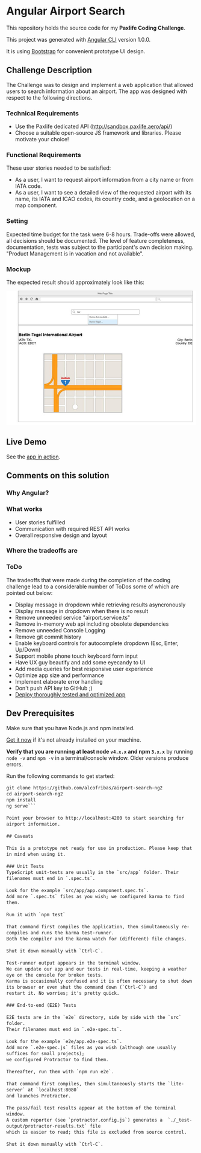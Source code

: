 # Angular Airport Search

This repository holds the source code for my **Paxlife Coding Challenge**.

This project was generated with [Angular CLI](https://github.com/angular/angular-cli) version 1.0.0.

It is using [Bootstrap](https://v4-alpha.getbootstrap.com/) for convenient prototype UI design.

## Challenge Description

The Challenge was to design and implement a web application that allowed users to search information about an airport. The app was designed with respect to the following directions.

### Technical Requirements

- Use the Paxlife dedicated API (http://sandbox.paxlife.aero/api/)
- Choose a suitable open-source JS framework and libraries. Please motivate your choice!

### Functional Requirements

These user stories needed to be satisfied:
- As a user, I want to request airport information from a city name or from IATA code.
- As a user, I want to see a detailed view of the requested airport with its name, its IATA and ICAO codes, its country code, and a geolocation on a map component.

### Setting

Expected time budget for the task were 6-8 hours. Trade-offs were allowed, all decisions should be documented. The level of feature completeness, documentation, tests was subject to the participant's own decision making. "Product Management is in vacation and not available".

### Mockup

The expected result should approximately look like this:

![Airport Info Mockup](/mockup.jpg)

## Live Demo

See the [app in action](https://alcofribas.github.io/airport-info-ng2/).

## Comments on this solution

### Why Angular?

### What works

- User stories fulfilled
- Communication with required REST API works
- Overall responsive design and layout

### Where the tradeoffs are

### ToDo

The tradeoffs that were made during the completion of the coding challenge lead to a considerable number of ToDos some of which are pointed out below:

- Display message in dropdown while retrieving results asyncronously
- Display message in dropdown when there is no result
- Remove unneeded service "airport.service.ts"
- Remove in-memory web api including obsolete dependencies
- Remove unneeded Console Logging
- Remove git commit history
- Enable keyboard controls for autocomplete dropdown (Esc, Enter, Up/Down)
- Support mobile phone touch keyboard form input
- Have UX guy beautify and add some eyecandy to UI
- Add media queries for best responsive user experience
- Optimize app size and performance
- Implement elaborate error handling
- Don't push API key to GitHub ;)
- [Deploy thoroughly tested and optimized app](https://alligator.io/angular/deploying-angular-app-github-pages/)

## Dev Prerequisites

Make sure that you have Node.js and npm installed.

<a href="https://docs.npmjs.com/getting-started/installing-node" target="_blank" title="Installing Node.js and updating npm">
Get it now</a> if it's not already installed on your machine.

**Verify that you are running at least node `v4.x.x` and npm `3.x.x`**
by running `node -v` and `npm -v` in a terminal/console window.
Older versions produce errors.

Run the following commands to get started:

```shell
git clone https://github.com/alcofribas/airport-search-ng2
cd airport-search-ng2
npm install
ng serve```

Point your browser to http://localhost:4200 to start searching for airport information.

## Caveats

This is a prototype not ready for use in production. Please keep that in mind when using it.

### Unit Tests
TypeScript unit-tests are usually in the `src/app` folder. Their filenames must end in `.spec.ts`.

Look for the example `src/app/app.component.spec.ts`.
Add more `.spec.ts` files as you wish; we configured karma to find them.

Run it with `npm test`

That command first compiles the application, then simultaneously re-compiles and runs the karma test-runner.
Both the compiler and the karma watch for (different) file changes.

Shut it down manually with `Ctrl-C`.

Test-runner output appears in the terminal window.
We can update our app and our tests in real-time, keeping a weather eye on the console for broken tests.
Karma is occasionally confused and it is often necessary to shut down its browser or even shut the command down (`Ctrl-C`) and
restart it. No worries; it's pretty quick.

### End-to-end (E2E) Tests

E2E tests are in the `e2e` directory, side by side with the `src` folder.
Their filenames must end in `.e2e-spec.ts`.

Look for the example `e2e/app.e2e-spec.ts`.
Add more `.e2e-spec.js` files as you wish (although one usually suffices for small projects);
we configured Protractor to find them.

Thereafter, run them with `npm run e2e`.

That command first compiles, then simultaneously starts the `lite-server` at `localhost:8080`
and launches Protractor.  

The pass/fail test results appear at the bottom of the terminal window.
A custom reporter (see `protractor.config.js`) generates a  `./_test-output/protractor-results.txt` file
which is easier to read; this file is excluded from source control.

Shut it down manually with `Ctrl-C`.
